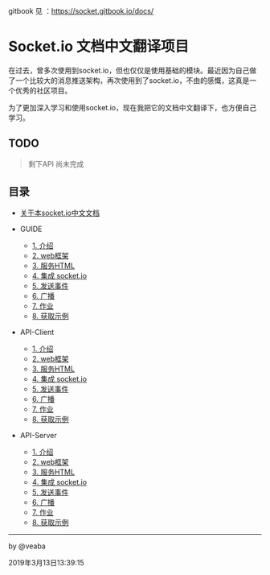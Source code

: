 gitbook 见 ：https://socket.gitbook.io/docs/

# Socket.io 文档中文翻译项目

在过去，曾多次使用到socket.io，但也仅仅是使用基础的模块。最近因为自己做了一个比较大的消息推送架构，再次使用到了socket.io，不由的感慨，这真是一个优秀的社区项目。

为了更加深入学习和使用socket.io，现在我把它的文档中文翻译下，也方便自己学习。

## TODO
> 剩下API 尚未完成

## 目录

* [关于本socket.io中文文档](README.md)

* GUIDE
    * [1. 介绍](guide/1-introduction.md)
    * [2. web框架](guide/2-the_web_framework.md)
    * [3. 服务HTML](guide/3-serving_html.md)
    * [4. 集成 socket.io](guide/4-integrating_socket.io.md)
    * [5. 发送事件](guide/5-emitting_events.md)
    * [6. 广播](guide/6-broadcasting.md)
    * [7. 作业](guide/7-homework.md)
    * [8. 获取示例](guide/8-getting_this_example.md)
* API-Client
    * [1. 介绍](guide/1-introduction.md)
    * [2. web框架](guide/2-the_web_framework.md)
    * [3. 服务HTML](guide/3-serving_html.md)
    * [4. 集成 socket.io](guide/4-integrating_socket.io.md)
    * [5. 发送事件](guide/5-emitting_events.md)
    * [6. 广播](guide/6-broadcasting.md)
    * [7. 作业](guide/7-homework.md)
    * [8. 获取示例](guide/8-getting_this_example.md)

* API-Server
    * [1. 介绍](guide/1-introduction.md)
    * [2. web框架](guide/2-the_web_framework.md)
    * [3. 服务HTML](guide/3-serving_html.md)
    * [4. 集成 socket.io](guide/4-integrating_socket.io.md)
    * [5. 发送事件](guide/5-emitting_events.md)
    * [6. 广播](guide/6-broadcasting.md)
    * [7. 作业](guide/7-homework.md)
    * [8. 获取示例](guide/8-getting_this_example.md)
_________________________________________

by @veaba

2019年3月13日13:39:15

